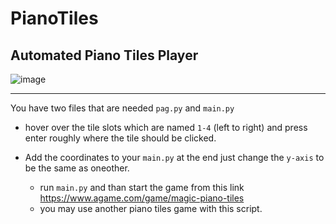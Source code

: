 # PianoTiles
Automated Piano Tiles Player
----
![image](https://github.com/unofficialdxnny/PianoTiles/assets/82535503/4df0c358-5e94-4f99-9b40-6b1681509505)

----

You have two files that are needed `pag.py` and `main.py`

- hover over the tile slots which are named `1-4` (left to right) and press enter roughly where the tile should be clicked.
- Add the coordinates to your `main.py` at the end just change the `y-axis` to be the same as oneother.

  - run `main.py` and than start the game from this link https://www.agame.com/game/magic-piano-tiles
  - you may use another piano tiles game with this script.